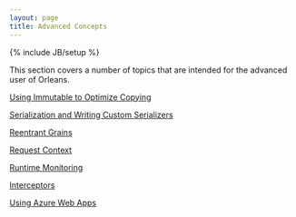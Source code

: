 ```yaml
---
layout: page
title: Advanced Concepts
---
```

{% include JB/setup %}

This section covers a number of topics that are intended for the advanced user of Orleans.

[Using Immutable to Optimize Copying](Using-Immutable-to-Optimize-Copying)

[Serialization and Writing Custom Serializers](Serialization)

[Reentrant Grains](Reentrant-Grains)

[Request Context](Request-Context)

[Runtime Monitoring](Runtime-Monitoring)

[Interceptors](Interceptors)

[Using Azure Web Apps](Using-Azure-Web-Apps)